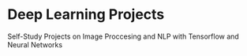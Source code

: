 # Deep Learning Projects
Self-Study Projects on Image Proccesing and NLP with Tensorflow and Neural Networks
